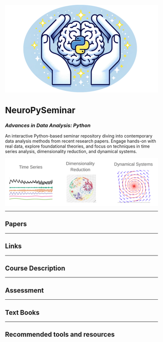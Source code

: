 ![Background](png/NeuroPylogo.png)


# NeuroPySeminar
### *Advances in Data Analysis: Python*

An interactive Python-based seminar repository diving into contemporary data analysis methods from recent research papers. Engage hands-on with real data, explore foundational theories, and focus on techniques in time series analysis, dimensionality reduction, and dynamical systems.  

![](png/CourseDescription.png)

---
## Papers


---
## Links
<!-- include:notes/Links.md -->

---
## Course Description
<!-- include:notes/CourseDescription.md -->

---
## Assessment
<!-- include:notes/Assessment.md -->

---
## Text Books
<!-- include:notes/TextBooks.md -->

---
## Recommended tools and resources
<!-- include:notes/Tools-and-Resources.md -->
